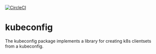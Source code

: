 [![CircleCI](https://circleci.com/gh/giantswarm/kubeconfig.svg?style=svg)](https://circleci.com/gh/giantswarm/kubeconfig)

# kubeconfig
The kubeconfig package implements a library for creating k8s clientsets from a kubeconfig.
